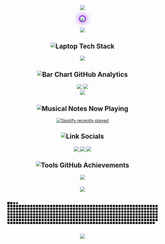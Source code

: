 <div align="center">
 <img src="https://capsule-render.vercel.app/api?type=waving&color=0:000000,100:8A2BE2&height=160&section=header&text=Haika&fontSize=50&fontColor=fff&animation=fadeIn&fontAlignY=35&desc=Developer%20%7C%20CyberSecurity%20Enthusiast&descSize=20&descAlignY=55"/>
  
 <p align="center">
   <img src="https://cdn.discordapp.com/attachments/1319846479330017312/1319877997880283186/fabc72205916b86e25e832d8bda529a5.jpg?ex=67678fac&is=67663e2c&hm=337958e02b33f89662f99c128a7f1ec88922c22db41935332e8ff2b19152053a&" width="200" style="border-radius: 50%; border: 3px solid #8A2BE2; box-shadow: 0 0 20px #8A2BE2" />
 </p>

 <div align="center">
   <img src="https://readme-typing-svg.herokuapp.com/?color=8A2BE2&size=25&center=true&vCenter=true&width=1000&lines=Welcome+to+my+Profile!;Full+Stack+Developer;Always+learning+new+things" />
 </div>

 <div align="center">
   <h2>
     <img src="https://raw.githubusercontent.com/Tarikul-Islam-Anik/Animated-Fluent-Emojis/master/Emojis/Objects/Laptop.png" alt="Laptop" width="25" height="25" />
     Tech Stack
   </h2>
 </div>
 
 <div style="display: inline_block">
   <img src="https://skillicons.dev/icons?i=ts,js,react,electron,php,mysql,nodejs,vscode,git,docker&theme=dark" />
 </div>

 <div align="center">
   <h2>
     <img src="https://raw.githubusercontent.com/Tarikul-Islam-Anik/Animated-Fluent-Emojis/master/Emojis/Objects/Bar%20Chart.png" alt="Bar Chart" width="25" height="25" />
     GitHub Analytics
   </h2>
 </div>
 
 <div>
   <img height="180em" src="https://github-readme-stats-git-masterrstaa-rickstaa.vercel.app/api?username=oghaika&show_icons=true&theme=midnight-purple&hide_border=true&bg_color=0d1117&title_color=8A2BE2&icon_color=8A2BE2&include_all_commits=true&count_private=true"/>
   <img height="180em" src="https://github-readme-stats-git-masterrstaa-rickstaa.vercel.app/api/top-langs/?username=oghaika&layout=compact&theme=midnight-purple&hide_border=true&bg_color=0d1117&title_color=8A2BE2&count_private=true"/>
 </div>

 <img width="90%" src="https://github-readme-activity-graph.vercel.app/graph?username=oghaika&theme=rogue&hide_border=true&bg_color=0d1117&line=8A2BE2&color=8A2BE2&custom_title=Contribution%20Graph&area=true"/>

 <div align="center">
   <h2>
     <img src="https://raw.githubusercontent.com/Tarikul-Islam-Anik/Animated-Fluent-Emojis/master/Emojis/Objects/Musical%20Notes.png" alt="Musical Notes" width="25" height="25" />
     Now Playing
   </h2>
 </div>

 <div align="center">
   <a href="https://open.spotify.com/user/31ffu5eo7wyfnxjiqixfycn4pl6q">
     <img src="https://spotify-recently-played-readme.vercel.app/api?user=31ffu5eo7wyfnxjiqixfycn4pl6q&count=5" alt="Spotify recently played"  />
   </a>
 </div>

 <div align="center">
   <h2>
     <img src="https://raw.githubusercontent.com/Tarikul-Islam-Anik/Animated-Fluent-Emojis/master/Emojis/Objects/Link.png" alt="Link" width="25" height="25" />
     Socials
   </h2>
 </div>

 <div align="center" style="margin: 20px 0">
   <a href="https://instagram.com/haikazx" target="_blank">
     <img src="https://img.shields.io/badge/-Instagram-8A2BE2?style=for-the-badge&logo=instagram&logoColor=white&labelColor=0D1117">
   </a>
   <a href="https://discord.gg/nowstealer" target="_blank">
     <img src="https://img.shields.io/badge/Discord-7289DA?style=for-the-badge&logo=discord&logoColor=white&labelColor=0D1117">
   </a>
   <a href="mailto:haikax@gmail.com">
     <img src="https://img.shields.io/badge/-Gmail-8A2BE2?style=for-the-badge&logo=gmail&logoColor=white&labelColor=0D1117">
   </a>
 </div>

 <div align="center">
   <h2>
     <img src="https://raw.githubusercontent.com/Tarikul-Islam-Anik/Animated-Fluent-Emojis/master/Emojis/Objects/Hammer%20and%20Wrench.png" alt="Tools" width="25" height="25" />
     GitHub Achievements
   </h2>
 </div>

 <div align="center">
   <img src="https://github-profile-trophy.vercel.app/?username=oghaika&theme=darkhub&no-frame=true&no-bg=true&row=1&column=6&margin-w=15"/>
 </div>

 <div align="center" style="margin: 20px 0">
   <img src="https://komarev.com/ghpvc/?username=oghaika&color=8A2BE2&style=for-the-badge&label=Profile+Views"/>
 </div>

 <img src="https://raw.githubusercontent.com/platane/snk/output/github-contribution-grid-snake-dark.svg" />
 
 <img src="https://capsule-render.vercel.app/api?type=waving&color=0:000000,100:8A2BE2&height=120&section=footer"/>
</div> 
